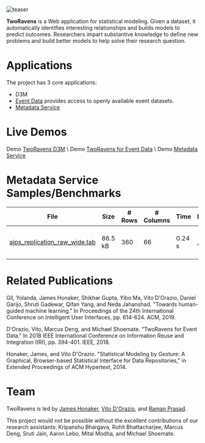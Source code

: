 ![teaser](/static/teaser.png)

**TwoRavens** is a Web application for statistical modeling. Given a dataset, it automatically identifies interesting relationships and builds models to predict outcomes. Researchers impart substantive knowledge to define new problems and build better models to help solve their research question.

# Applications

The project has 3 core applications:
* D3M
* [Event Data](/EventData/index.md) provides access to openly available event datasets.
* [Metadata Service](/Metadata/index.md)

# Live Demos
Demo [TwoRavens D3M](http://2ravens.org) \\
Demo [TwoRavens for Event Data](http://eventdata.2ravens.org) \\
Demo [Metadata Service](http://metadata.2ravens.org)

# Metadata Service Samples/Benchmarks

| File | Size | # Rows | # Columns | Time | Download | Result |
| --- | --- | --- | --- | --- | --- | --- | 
| [ajps_replication_raw_wide.tab](https://dataverse.harvard.edu/file.xhtml?persistentId=doi:10.7910/DVN/CQXHTH/UGSMIP&version=1.0) | 86.5 kB  | 360 | 66 | 0.24 s | [.tab](https://github.com/TwoRavens/raven-metadata-service/dataverse-test/test_data/CQXHTH_ajps_lebanon_raw_wide.tab) | [.json](https://github.com/TwoRavens/raven-metadata-service/dataverse-test/test_data/CQXHTH_ajps_leban

# Related Publications
Gil, Yolanda, James Honaker, Shikhar Gupta, Yibo Ma, Vito D'Orazio, Daniel Garijo, Shruti Gadewar, Qifan Yang, and Neda Jahanshad. "Towards human-guided machine learning." In Proceedings of the 24th International Conference on Intelligent User Interfaces, pp. 614-624. ACM, 2019.

D'Orazio, Vito, Marcus Deng, and Michael Shoemate. "TwoRavens for Event Data." In 2018 IEEE International Conference on Information Reuse and Integration (IRI), pp. 394-401. IEEE, 2018.

Honaker, James, and Vito D'Orazio. "Statistical Modeling by Gesture: A Graphical, Browser-based Statistical Interface for Data Repositories," in Extended Proceedings of ACM Hypertext, 2014.

# Team
TwoRavens is led by [James Honaker](http://hona.kr/), [Vito D'Orazio](http:vitodorazio.com), and [Raman Prasad](https://github.com/raprasad).

This project would not be possible without the excellent contributions of our research assistants: Kripanshu Bhargava, Rohit Bhattacharjee,  Marcus Deng, Sruti Jain, Aaron Lebo, Mital Modha, and Michael Shoemate.


